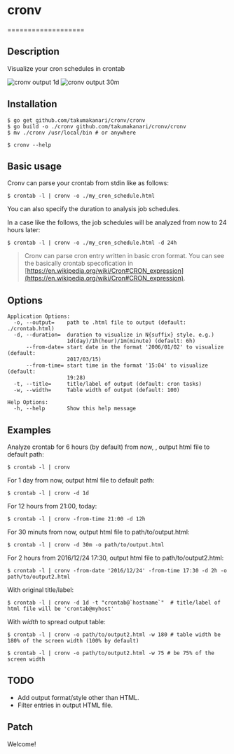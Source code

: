 # cronv

===================


## Description
Visualize your cron schedules in crontab

![cronv output 1d](https://raw.github.com/wiki/takumakanari/cronv/images/outputs/cronv-1d.png)
![cronv output 30m](https://raw.github.com/wiki/takumakanari/cronv/images/outputs/cronv-30m.png)


## Installation

```shell
$ go get github.com/takumakanari/cronv/cronv
$ go build -o ./cronv github.com/takumakanari/cronv/cronv
$ mv ./cronv /usr/local/bin # or anywhere
```

```shell
$ cronv --help
```

## Basic usage

Cronv can parse your crontab from stdin like as follows:

```shell
$ crontab -l | cronv -o ./my_cron_schedule.html
```

You can also specify the duration to analysis job schedules.

In a case like the follows, the job schedules will be analyzed from now to 24 hours later:


```shell
$ crontab -l | cronv -o ./my_cron_schedule.html -d 24h
```



> Cronv can parse cron entry written in basic cron format.
You can see the basically crontab specofication in [https://en.wikipedia.org/wiki/Cron#CRON_expression](https://en.wikipedia.org/wiki/Cron#CRON_expression).


## Options

```shell
Application Options:
  -o, --output=    path to .html file to output (default: ./crontab.html)
  -d, --duration=  duration to visualize in N{suffix} style. e.g.)
                   1d(day)/1h(hour)/1m(minute) (default: 6h)
      --from-date= start date in the format '2006/01/02' to visualize (default:
                   2017/03/15)
      --from-time= start time in the format '15:04' to visualize (default:
                   19:28)
  -t, --title=     title/label of output (default: cron tasks)
  -w, --width=     Table width of output (default: 100)

Help Options:
  -h, --help       Show this help message
```

## Examples
Analyze crontab for 6 hours (by default) from now, , output html file to default path:
```shell
$ crontab -l | cronv
```

For 1 day from now, output html file to default path:

```shell
$ crontab -l | cronv -d 1d
```

For 12 hours from 21:00, today:

```shell
$ crontab -l | cronv -from-time 21:00 -d 12h
```

For 30 minuts from now, output html file to path/to/output.html:

```shell
$ crontab -l | cronv -d 30m -o path/to/output.html
```

For 2 hours from 2016/12/24 17:30, output html file to path/to/output2.html:

```shell
$ crontab -l | cronv -from-date '2016/12/24' -from-time 17:30 -d 2h -o path/to/output2.html
```

With original title/label:

```shell
$ crontab -l | cronv -d 1d -t "crontab@`hostname`"  # title/label of html file will be 'crontab@myhost'
```

With *width* to spread output table:

```shell
$ crontab -l | cronv -o path/to/output2.html -w 180 # table width be 180% of the screen width (100% by default)

$ crontab -l | cronv -o path/to/output2.html -w 75 # be 75% of the screen width
```


## TODO

- Add output format/style other than HTML.
- Filter entries in output HTML file.


## Patch

Welcome!
